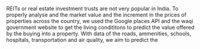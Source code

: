 REITs or  real estate investment trusts are not very popular in India. 
To properly analyse and the market value and the increment in the prices of properties across the country, we used the Google places API and the waqi government website to get the living condititons to predict the value offered by the buying into a property. With data of the roads, ammenities, schools, hospitals, transportation and air quality, we aim to predict the 
